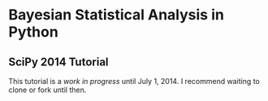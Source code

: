 # Bayesian Statistical Analysis in Python

## SciPy 2014 Tutorial

This tutorial is a *work in progress* until July 1, 2014. I recommend waiting to clone or fork until then.
